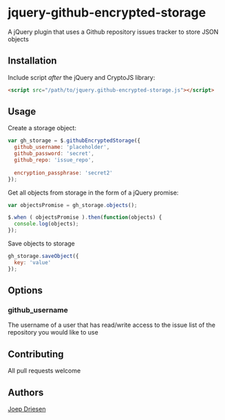 # jquery-github-encrypted-storage
A jQuery plugin that uses a Github repository issues tracker to store JSON objects

## Installation

Include script *after* the jQuery and CryptoJS library:

```html
<script src="/path/to/jquery.github-encrypted-storage.js"></script>
```

## Usage

Create a storage object:

```javascript
var gh_storage = $.githubEncryptedStorage({
  github_username: 'placeholder',
  github_password: 'secret',
  github_repo: 'issue_repo',
  
  encryption_passphrase: 'secret2'
});
```

Get all objects from storage in the form of a jQuery promise:

```javascript
var objectsPromise = gh_storage.objects();

$.when ( objectsPromise ).then(function(objects) {
  console.log(objects);
});
```

Save objects to storage

```javascript
gh_storage.saveObject({
  key: 'value'
});
```

## Options

### github_username

The username of a user that has read/write access to the issue list of the repository you would like to use

## Contributing

All pull requests welcome

## Authors

[Joep Driesen](https://github.com/JoepDriesen)
